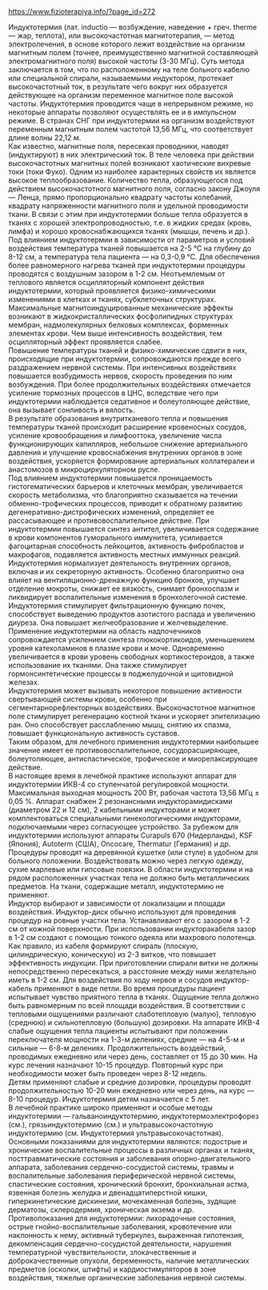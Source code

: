 https://www.fizioterapiya.info/?page_id=272

Индуктотермия (лат. inductio — возбуждение, наведение + греч. therme — жар, теплота), или высокочастотная магнитотерапия, — метод электролечения, в основе которого лежит воздействие на организм магнитным полем (точнее, преимущественно магнитной составляющей электромагнитного поля) высокой частоты (3-30 МГц). Суть метода заключается в том, что по расположенному на теле больного кабелю или специальной спирали, называемыми индуктором, протекает высокочастотный ток, в результате чего вокруг них образуется действующее на организм переменное магнитное поле высокой частоты. Индуктотермия проводится чаще в непрерывном режиме, но некоторые аппараты позволяют осуществлять ее и в импульсном режиме. В странах СНГ при индуктотермии на организм воздействуют переменным магнитным полем частотой 13,56 МГц, что соответствует длине волны 22,12 м.  
Как известно, магнитные поля, пересекая проводники, наводят (индуктируют) в них электрический ток. В теле человека при действии высокочастотных магнитных полей возникают хаотические вихревые токи (токи Фуко). Одним из наиболее характерных свойств их является высокое теплообразование. Количество тепла, образующегося под действием высокочастотного магнитного поля, согласно закону Джоуля — Ленца, прямо пропорционально квадрату частоты колебаний, квадрату напряженности магнитного поля и удельной проводимости ткани. В связи с этим при индуктотермии больше тепла образуется в тканях с хорошей электропроводностью, т.е. в жидких средах (кровь, лимфа) и хорошо кровоснабжающихся тканях (мышцы, печень и др.). Под влиянием индуктотермии в зависимости от параметров и условий воздействия температура тканей повышается на 2-5 °С на глубину до 8-12 см, а температура тела пациента — на 0,3-0,9 °С. Для обеспечения более равномерного нагрева тканей при индуктотермии процедуры проводятся с воздушным зазором в 1-2 см. Неотъемлемым от теплового является осцилляторный компонент действия индуктотермии, который проявляется физико-химическими изменениями в клетках и тканях, субклеточных структурах. Максимальные магнитоиндуцированные механические эффекты возникают в жидкокристаллических фосфолипидных структурах мембран, надмолекулярных белковых комплексах, форменных элементах крови. Чем выше интенсивность воздействия, тем осцилляторный эффект проявляется слабее.  
Повышение температуры тканей и физико-химические сдвиги в них, происходящие при индуктотермии, сопровождаются прежде всего раздражением нервной системы. При интенсивных воздействиях повышается возбудимость нервов, скорость проведения по ним возбуждения. При более продолжительных воздействиях отмечается усиление тормозных процессов в ЦНС, вследствие чего при индуктотермии наблюдается седативное и болеутоляющее действие, она вызывает сонливость и вялость.  
В результате образования внутритканевого тепла и повышения температуры тканей происходит расширение кровеносных сосудов, усиление кровообращения и лимфооттока, увеличение числа функционирующих капилляров, небольшое снижение артериального давления и улучшение кровоснабжения внутренних органов в зоне воздействия, ускоряется формирование артериальных коллатералеи и анастомозов в микроциркуляторном русле.  
Под влиянием индуктотермии повышается проницаемость гистогематических барьеров и клеточных мембран, увеличивается скорость метаболизма, что благоприятно сказывается на течении обменно-трофических процессов, приводит к обратному развитию дегенеративно-дистрофических изменений, определяет ее рассасывающее и противовоспалительное действие. При индуктотермии повышается синтез антител, увеличивается содержание в крови компонентов гуморального иммунитета, усиливается фагоцитарная способность лейкоцитов, активность фибробластов и макрофагов, подавляется активность местных иммунных реакций.  
Индуктотермия нормализует деятельность внутренних органов, включая и их секреторную активность. Особенно благоприятно она влияет на вентиляционно-дренажную функцию бронхов, улучшает отделение мокроты, снижает ее вязкость, снимает бронхоспазм и ликвидирует воспалительные изменения в бронхолегочной системе. Индуктотермия стимулирует фильтрационную функцию почек, способствует выведению продуктов азотистого распада и увеличению диуреза. Она повышает желчеобразование и желчевыделение.  
Применение индуктотермии на область надпочечников сопровождается усилением синтеза глюкокортикоидов, уменьшением уровня катехоламинов в плазме крови и моче. Одновременно увеличивается в крови уровень свободных кортикостероидов, а также использование их тканями. Она также стимулирует гормонсинтетические процессы в поджелудочной и щитовидной железах.  
Индуктотермия может вызывать некоторое повышение активности свертывающей системы крови, особенно при сегментарнорефлекторных воздействиях. Высокочастотное магнитное поле стимулирует регенерацию костной ткани и ускоряет эпителизацию ран. Оно способствует расслаблению мышц, снятию их спазма, повышает функциональную активность суставов.  
Таким образом, для лечебного применения индуктотермии наибольшее значение имеет ее противовоспалительное, сосудорасширяющее, болеутоляющее, антиспастическое, трофическое и миорелаксирующее действие.  
В настоящее время в лечебной практике используют аппарат для индуктотермии ИКВ-4 со ступенчатой регулировкой мощности. Максимальная выходная мощность 200 Вт, рабочая частота 13,56 МГц ± 0,05 %. Аппарат снабжен 2 резонансными индукторамидисками (диаметром 22 и 12 см), 2 кабельными индукторами и может комплектоваться специальными гинекологическими индукторами, подключаемыми через согласующее устройство. За рубежом для индуктотермии используют аппараты Curapuls 670 (Нидерланды), KSF (Япония), Autoterm (США), Oncocare, Thermatur (Германия) и др. Процедуры проводят на деревянной кушетке (или стуле) в удобном для больного положении. Воздействовать можно через легкую одежду, сухие марлевые или гипсовые повязки. В области индуктотермии и на рядом расположенных участках тела не должно быть металлических предметов. На ткани, содержащие металл, индуктотермию не применяют.  
Индуктор выбирают и зависимости от локализации и площади воздействия. Индуктор-диск обычно используют для проведения процедур на ровные участки тела. Устанавливают его с зазором в 1-2 см от кожной поверхности. При использовании индукторакабеля зазор в 1-2 см создают с помощью тонкого одеяла или махрового полотенца. Как правило, из кабеля формируют спираль (плоскую, цилиндрическую, коническую) из 2-3 витков, что повышает эффективность индукции. При приготовлении спирали витки не должны непосредственно пересекаться, а расстояние между ними желательно иметь в 1-2 см. Для воздействия по ходу нервов и сосудов индуктор-кабель применяют в виде петли. Во время процедуры пациент испытывает чувство приятного тепла в тканях. Ощущение тепла должно быть равномерным по всей площади воздействия. В соответствии с тепловыми ощущениями различают слаботепловую (малую), тепловую (среднюю) и сильнотепловую (большую) дозировки. На аппарате ИКВ-4 слабые ощущения тепла пациенты испытывают при положении переключателя мощности на 1-3-м делениях, средние — на 4-5-м и сильные — 6-8-м делениях. Продолжительность воздействий, проводимых ежедневно или через день, составляет от 15 до 30 мин. На курс лечения назначают 10-15 процедур. Повторный курс при необходимости может быть проведен через 8-12 недель.  
Детям применяют слабые и средние дозировки, процедуры проводят продолжительностью 10-20 мин ежедневно или через день, на курс — 8-10 процедур. Индуктотермия детям назначается с 5 лет.  
В лечебной практике широко применяют и особые методы индуктотермии — гальваноиндуктотермию, индуктотермоэлектрофорез (см.), грязьиндуктотермию (см.) и ультравысокочастотную индуктотермию (см. Индуктотермия ультравысокочастотная).  
Основными показаниями для индуктотермии являются: подострые и хронические воспалительные процессы в различных органах и тканях, посттравматические состояния и заболевания опорно-двигательного аппарата, заболевания сердечно-сосудистой системы, травмы и воспалительные заболевания периферической нервной системы, спастические состояния, хронический бронхит, бронхиальная астма, язвенная болезнь желудка и двенадцатиперстной кишки, гиперкинетические дискинезии, мочекаменная болезнь, зудящие дерматозы, склеродермия, хроническая экзема и др.  
Противопоказания для индуктотермии: лихорадочные состояния, острые гнойно-воспалительные заболевания, кровотечение или наклонность к нему, активный туберкулез, выраженная гипотензия, декомпенсация сердечно-сосудистой деятельности, нарушения температурной чувствительности, злокачественные и доброкачественные опухоли, беременность, наличие металлических предметов (осколки, штифты) и кардиостимуляторов в зоне воздействия, тяжелые органические заболевания нервной системы.